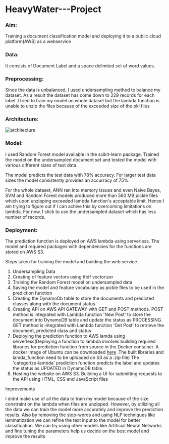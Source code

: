 # HeavyWater---Project

### Aim:
Training a document classification model and deploying it to a public cloud platform(AWS) as a webservice

### Data: 
It consists of Document Label and a space delimited set of word values.

### Preprocessing:
Since the data is unbalanced, I used undersampling method to balance my dataset. As a result the dataset has come down to 229 records for each label. I tried to train my model on whole dataset but the lambda function is unable to unzip the files because of the exceeded size of the pkl files

### Architecture:
![architecture](https://user-images.githubusercontent.com/33338718/48680069-04370280-eb5d-11e8-88a8-06ebad64d635.png)

### Model:

I used Random Forest model available in the scikit-learn package. Trained the model on the undersampled document set and tested the model with various different sizes of test data.

The model predicts the test data with 78% accuracy. For larger test data sizes the model consistently provides an accurracy of 75%.

For the whole dataset, ANN ran into memory issues and even Naive Bayes, SVM and Random Forest models produced more than 560 MB pickle files which upon unzipping exceeded lambda function's acceptable limit. Hence I am trying to figure out if I can achive this by overcoming limitations on lambda. For now, I stick to use the undersampled dataset which has less number of records.

### Deployment:

The prediction function is deployed on AWS lambda using serverless. The model and required packages with dependencies for the functions are stored on AWS S3.

Steps taken for training the model and building the web service.

1. Undersampling Data
2. Creating of feature vectors using tfidf vectorizer
3. Training the Random Forest model on undersampled data
4. Saving the model and feature vocabulary as pickle files to be used in the prediction function
5. Creating the DynamoDb table to store the documents and predicted classes along with the document status.
6. Creating API on AWS API GATEWAY with GET and POST methods. POST method is integrated with Lambda function 'New Post' to store the        document into DynamoDB table and update the status as PROCESSING. GET method is integrated with Lambda function 'Get Post' to            retrieve the document, predicted class and status
7. Deploying the prediction function to AWS lamda using serverless(Deploying a function to lambda involves building required libraries      for prediction function from source in the Docker container. A docker image of Ubuntu can be downloaded [here](https://www.docker.com/products/docker-engine) .The built libraries and lamda_function need to be uploaded on S3 as a .zip file)
   The 'categorize-lambda' prediction function predicts the label and updates the status as UPDATED in DynamoDB table.
8. Hosting the website on AWS S3. Building a UI for submitting requests to the API using HTML, CSS and JavaScript files

Improvements

I didnt make use of all the data to train my model because of the size constraint on the lambda when files are unzipped. However, by utilizing all the data we can train the model more accurately and improve the prediction results.
Also by removing the stop-words and using NLP techniques like lemmatization we can refine the text input to the model for better classification.
We can try using other models like Artificial Neural Networks and fine tuning the parameters help us decide on the best model and improve the results

